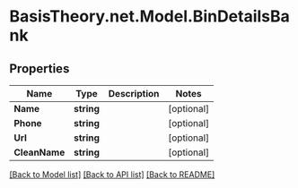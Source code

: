 
# BasisTheory.net.Model.BinDetailsBank

## Properties

Name | Type | Description | Notes
------------ | ------------- | ------------- | -------------
**Name** | **string** |  | [optional] 
**Phone** | **string** |  | [optional] 
**Url** | **string** |  | [optional] 
**CleanName** | **string** |  | [optional] 

[[Back to Model list]](../README.md#documentation-for-models)
[[Back to API list]](../README.md#documentation-for-api-endpoints)
[[Back to README]](../README.md)

